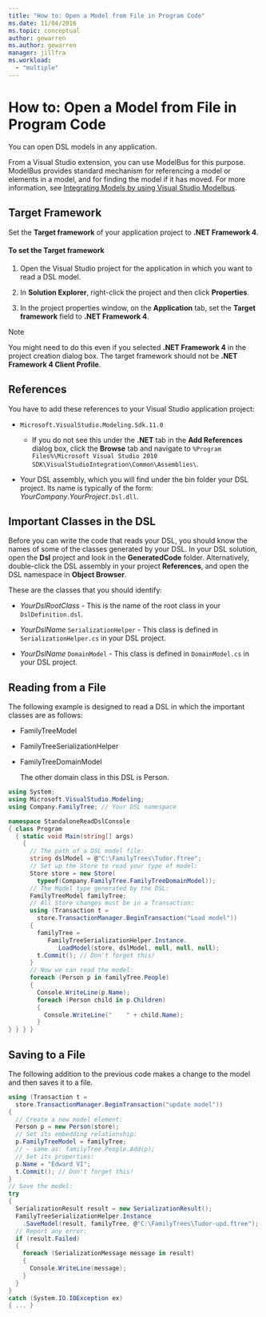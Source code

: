 ```yaml
---
title: "How to: Open a Model from File in Program Code"
ms.date: 11/04/2016
ms.topic: conceptual
author: gewarren
ms.author: gewarren
manager: jillfra
ms.workload:
  - "multiple"
---
```

# How to: Open a Model from File in Program Code
You can open DSL models in any application.

 From a Visual Studio extension, you can use ModelBus for this purpose. ModelBus provides standard mechanism for referencing a model or elements in a model, and for finding the model if it has moved. For more information, see [Integrating Models by using Visual Studio Modelbus](../modeling/integrating-models-by-using-visual-studio-modelbus.md).

## Target Framework
 Set the **Target framework** of your application project to **.NET Framework 4**.

#### To set the Target framework

1. Open the Visual Studio project for the application in which you want to read a DSL model.

2. In **Solution Explorer**, right-click the project and then click **Properties**.

3. In the project properties window, on the **Application** tab, set the **Target framework** field to **.NET Framework 4**.

> [!NOTE]
>  You might need to do this even if you selected **.NET Framework 4** in the project creation dialog box. The target framework should not be **.NET Framework 4 Client Profile**.

## References
 You have to add these references to your Visual Studio application project:

- `Microsoft.VisualStudio.Modeling.Sdk.11.0`

    - If you do not see this under the **.NET** tab in the **Add References** dialog box, click the **Browse** tab and navigate to `%Program Files%\Microsoft Visual Studio 2010 SDK\VisualStudioIntegration\Common\Assemblies\`.

- Your DSL assembly, which you will find under the bin folder your DSL project. Its name is typically of the form: *YourCompany*.*YourProject*`.Dsl.dll`.

## Important Classes in the DSL
 Before you can write the code that reads your DSL, you should know the names of some of the classes generated by your DSL. In your DSL solution, open the **Dsl** project and look in the **GeneratedCode** folder. Alternatively, double-click the DSL assembly in your project **References**, and open the DSL namespace in **Object Browser**.

 These are the classes that you should identify:

- *YourDslRootClass* - This is the name of the root class in your `DslDefinition.dsl`.

- *YourDslName* `SerializationHelper` - This class is defined in `SerializationHelper.cs` in your DSL project.

- *YourDslName* `DomainModel` - This class is defined in `DomainModel.cs` in your DSL project.

## Reading from a File
 The following example is designed to read a DSL in which the important classes are as follows:

- FamilyTreeModel

- FamilyTreeSerializationHelper

- FamilyTreeDomainModel

  The other domain class in this DSL is Person.

```csharp
using System;
using Microsoft.VisualStudio.Modeling;
using Company.FamilyTree; // Your DSL namespace

namespace StandaloneReadDslConsole
{ class Program
  { static void Main(string[] args)
    {
      // The path of a DSL model file:
      string dslModel = @"C:\FamilyTrees\Tudor.ftree";
      // Set up the Store to read your type of model:
      Store store = new Store(
        typeof(Company.FamilyTree.FamilyTreeDomainModel));
      // The Model type generated by the DSL:
      FamilyTreeModel familyTree;
      // All Store changes must be in a Transaction:
      using (Transaction t =
        store.TransactionManager.BeginTransaction("Load model"))
      {
        familyTree =
           FamilyTreeSerializationHelper.Instance.
              LoadModel(store, dslModel, null, null, null);
        t.Commit(); // Don't forget this!
      }
      // Now we can read the model:
      foreach (Person p in familyTree.People)
      {
        Console.WriteLine(p.Name);
        foreach (Person child in p.Children)
        {
          Console.WriteLine("    " + child.Name);
        }
} } } }
```

## Saving to a File
 The following addition to the previous code makes a change to the model and then saves it to a file.

```csharp
using (Transaction t =
  store.TransactionManager.BeginTransaction("update model"))
{
  // Create a new model element:
  Person p = new Person(store);
  // Set its embedding relationship:
  p.FamilyTreeModel = familyTree;
  // - same as: familyTree.People.Add(p);
  // Set its properties:
  p.Name = "Edward VI";
  t.Commit(); // Don't forget this!
}
// Save the model:
try
{
  SerializationResult result = new SerializationResult();
  FamilyTreeSerializationHelper.Instance
    .SaveModel(result, familyTree, @"C:\FamilyTrees\Tudor-upd.ftree");
  // Report any error:
  if (result.Failed)
  {
    foreach (SerializationMessage message in result)
    {
      Console.WriteLine(message);
    }
  }
}
catch (System.IO.IOException ex)
{ ... }
```